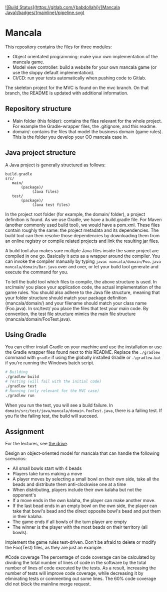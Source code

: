 [![Build Status](https://gitlab.com/{babdollahi}/{Mancala Java}/badges/{mainline}/pipeline.svg)](https://gitlab.com/{username}/{project}/pipelines)

# Mancala

This repository contains the files for three modules:
- Object orientated programming: make your own implementation of the mancala game.
- Model view controller: build a website for your own mancala game (or use the sloppy default implementation).
- CI/CD: run your tests automatically when pushing code to Gitlab.

The skeleton project for the MVC is found on the mvc branch. On that branch, the README is updated with additional information.

## Repository structure

- Main folder (this folder): contains the files relevant for the whole project. For example the Gradle-wrapper files, the .gitignore, and this readme.
- domain/: contains the files that model the business domain (game rules). This is the folder you develop your OO mancala case in.

## Java project structure

A Java project is generally structured as follows:

```
build.gradle
src/
   main/
       (package)/
            (Java files)
   test/
       (package)/
            (Java test files)
```

In the project root folder (for example, the domain/ folder), a project definition is found. As we use Gradle, we have a build.gradle file. For Maven (another commonly used build tool), we would have a pom.xml. These files contain roughly the same: the project metadata and its dependencies. The build tool can then resolve those dependencies by downloading them from an online registry or compile related projects and link the resulting jar files.

A build tool also makes sure multiple Java files inside the same project are compiled in one go. Basically it acts as a wrapper around the compiler. You can invoke the compiler manually by typing `javac mancala/domain/Foo.java mancala/domain/Bar.java` over and over, or let your build tool generate and execute the command for you.

To tell the build tool which files to compile, the above structure is used. In src/main/ you place your application code, the actual implementation of the game rules. You should also adhere to the Java file structure, meaning that your folder structure should match your package definition (mancala/domain/) and your filename should match your class name (Foo.java). In src/test/ you place the files that test your main code. By convention, the test file structure mimics the main file structure (mancala/domain/FooTest.java).

## Using Gradle

You can either install Gradle on your machine and use the installation or use the Gradle wrapper files found next to this README. Replace the `./gradlew` command with `gradle` if using the globally installed Gradle or `.\gradlew.bat` if you're running the Windows batch script.

```bash
# Building
./gradlew build
# Testing (will fail with the initial code)
./gradlew test
# Running (only relevant for the MVC case)
./gradlew run
```

When you run the test, you will see a build failure. In `domain/src/test/java/mancala/domain.FooTest.java`, there is a failing test. If you fix the failing test, the build will succeed.

## Assignment

For the lectures, see [the drive](https://drive.google.com/drive/u/0/folders/1NK95KK9Ev1yZAz1vLoQSO8rEkZq-A9AC).

Design an object-oriented model for mancala that can handle the following scenarios:

- All small bowls start with 4 beads
- Players take turns making a move
- A player moves by selecting a small bowl on their own side, take all the beads and distribute them anti-clockwise one at a time
- When distributing, players include their own kalaha but not the opponent's
- If a move ends in the own kalaha, the player can make another move.
- If the last bead ends in an empty bowl on the own side, the player can take that bowl's bead and the direct opposite bowl's bead and put them in their kalaha.
- The game ends if all bowls of the turn player are empty
- The winner is the player with the most beads on their territory (all bowls).

Implement the game rules test-driven. Don't be afraid to delete or modify the Foo(Test) files, as they are just an example.

#Code coverage
The percentage of code coverage can be calculated by dividing the total number of lines of code in the software by the total number of lines of code executed by the tests. As a result, increasing the number of tests will improve code coverage, while decreasing it by eliminating tests or commenting out some lines. The 60% code coverage did not block the mainline merge request.